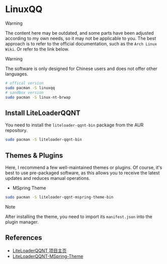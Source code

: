# LinuxQQ

> [!WARNING]
> The content here may be outdated, and some parts have been adjusted according to my own needs, so it may not be applicable to you. The best approach is to refer to the official documentation, such as the `Arch Linux Wiki`. Or refer to the link below.

> [!WARNING]
> The software is only designed for Chinese users and does not offer other languages.

```sh
# offical version
sudo pacman -S linuxqq
# sandbox version
sudo pacman -S linux-nt-brwap
```

## Install LiteLoaderQQNT

You need to install the `liteloader-qqnt-bin` package from the AUR repository.

```sh
sudo pacman -S liteloader-qqnt-bin
```

## Themes & Plugins

Here, I recommend a few well-maintained themes or plugins.
Of course, it's best to use pre-packaged software, as this allows you to receive the latest updates and reduces manual operations.

- MSpring Theme

```sh
sudo pacman -S liteloader-qqnt-mspring-theme-bin
```

> [!NOTE]
> After installing the theme, you need to import its `manifest.json` into the plugin manager.

## References

- [LiteLoaderQQNT 项目主页](https://liteloaderqqnt.github.io/)
- [LiteLoaderQQNT-MSpring-Theme](https://github.com/MUKAPP/LiteLoaderQQNT-MSpring-Theme)
